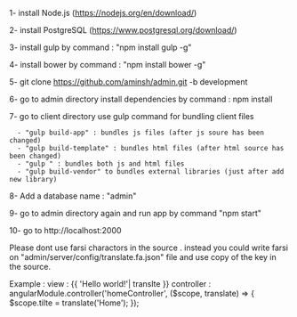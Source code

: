 1- install Node.js (https://nodejs.org/en/download/)

2- install PostgreSQL  (https://www.postgresql.org/download/)

3- install gulp by command : "npm install gulp -g"

4- install bower by command : "npm install bower -g"

5- git clone https://github.com/aminsh/admin.git -b development

6- go to admin directory install dependencies by command : npm install

7- go to client directory use gulp command for bundling client files
      
      - "gulp build-app" : bundles js files (after js soure has been changed)
      - "gulp build-template" : bundles html files (after html source has been changed)
      - "gulp " : bundles both js and html files
      - "gulp build-vendor" to bundles external libraries (just after add new library)
      
 8- Add a database name : "admin"
      
 9- go to admin directory again and run app by command "npm start"
 
 10- go to http://localhost:2000
 
 
 Please dont use farsi charactors in the source . 
 instead you could write farsi on "admin/server/config/translate.fa.json" file 
 and use copy of the key in the source.
 
 Example : 
            view : {{ 'Hello world!'| translte }}
            controller : angularModule.controller('homeController', ($scope, translate) => {
                  $scope.tilte = translate('Home');
            });

